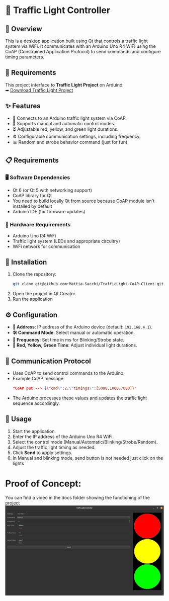 # 🚦 Traffic Light Controller

## 📝 Overview

This is a desktop application built using Qt that controls a traffic light system via WiFi. It communicates with an Arduino Uno R4 WiFi using the CoAP (Constrained Application Protocol) to send commands and configure timing parameters.

## 📌 Requirements  
This project interface to **Traffic Light Project** on Arduino:  
➡ [Download Traffic Light Project](https://github.com/Mattia-Sacchi/TrafficLights-Project/)

## ✨ Features

- 📡 Connects to an Arduino traffic light system via CoAP.
- 🔄 Supports manual and automatic control modes.
- ⏳ Adjustable red, yellow, and green light durations.
- ⚙️ Configurable communication settings, including frequency.
- 📊 Random and strobe behavior command (just for fun)

## 📋 Requirements

### 🖥️ Software Dependencies

- Qt 6 (or Qt 5 with networking support)
- CoAP library for Qt
- You need to build locally Qt from source because CoAP module isn't installed by default
- Arduino IDE (for firmware updates)

### 🔌 Hardware Requirements

- Arduino Uno R4 WiFi
- Traffic light system (LEDs and appropriate circuitry)
- WiFi network for communication

## 🔧 Installation

1. Clone the repository:
   ```sh
   git clone git@github.com:Mattia-Sacchi/TrafficLight-CoAP-Client.git
   ```
2. Open the project in Qt Creator
3. Run the application

## ⚙️ Configuration

- **📡 Address**: IP address of the Arduino device (default: `192.168.4.1`).
- **🛠️ Command Mode**: Select manual or automatic operation.
- **📶 Frequency**: Set time in ms for Blinking/Strobe state.
- **🚦 Red, Yellow, Green Time**: Adjust individual light durations.

## 📡 Communication Protocol

- Uses CoAP to send control commands to the Arduino.
- Example CoAP message:
  ```json
  "CoAP put --> {\"cmd\":2,\"timings\":[5000,1000,7000]}"
  ```
- The Arduino processes these values and updates the traffic light sequence accordingly.

## 🚀 Usage

1. Start the application.
2. Enter the IP address of the Arduino Uno R4 WiFi.
3. Select the control mode (Manual/Automatic/Blinking/Strobe/Random).
4. Adjust the traffic light timing as needed.
5. Click **Send** to apply settings.
6. In Manual and blinking mode, send button is not needed just click on the lights

# Proof of Concept:
You can find a video in the docs folder showing the functioning of the project
![Image](https://github.com/Mattia-Sacchi/TrafficLight-CoAP-Client/blob/master/Docs/Screenshot%20from%202025-02-21%2022-03-06.png)
